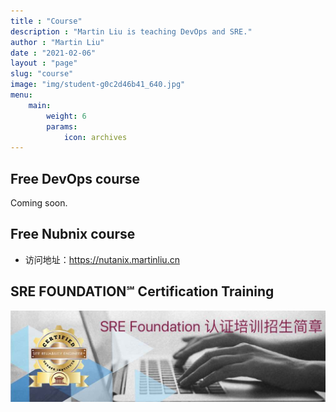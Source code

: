 ```yaml
---
title : "Course"
description : "Martin Liu is teaching DevOps and SRE."
author : "Martin Liu"
date : "2021-02-06"
layout : "page"
slug: "course"
image: "img/student-g0c2d46b41_640.jpg"
menu:
    main:
        weight: 6
        params: 
            icon: archives
---
```


## Free DevOps course

Coming soon.


## Free Nubnix course

- 访问地址：https://nutanix.martinliu.cn

## SRE FOUNDATION℠ Certification Training

[![](/images/sref-zs.jpg)](https://mp.weixin.qq.com/s/LqRJfXWdm0yOlEwUa3qDDg) 